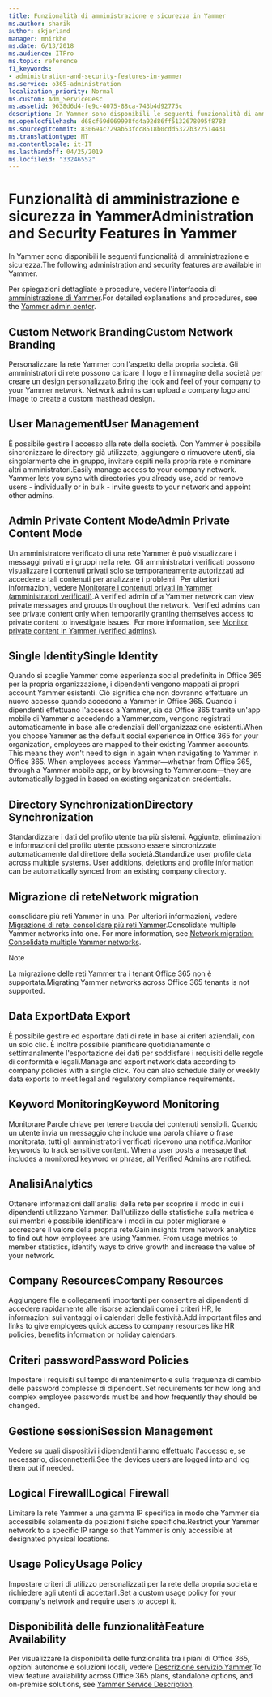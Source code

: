 ```yaml
---
title: Funzionalità di amministrazione e sicurezza in Yammer
ms.author: sharik
author: skjerland
manager: mnirkhe
ms.date: 6/13/2018
ms.audience: ITPro
ms.topic: reference
f1_keywords:
- administration-and-security-features-in-yammer
ms.service: o365-administration
localization_priority: Normal
ms.custom: Adm_ServiceDesc
ms.assetid: 9638d6d4-fe9c-4075-88ca-743b4d92775c
description: In Yammer sono disponibili le seguenti funzionalità di amministrazione e sicurezza.
ms.openlocfilehash: d68cf69d069998fd4a92d86ff5132678095f8783
ms.sourcegitcommit: 830694c729ab53fcc8518b0cdd5322b322514431
ms.translationtype: MT
ms.contentlocale: it-IT
ms.lasthandoff: 04/25/2019
ms.locfileid: "33246552"
---
```

# <a name="administration-and-security-features-in-yammer"></a><span data-ttu-id="ec672-103">Funzionalità di amministrazione e sicurezza in Yammer</span><span class="sxs-lookup"><span data-stu-id="ec672-103">Administration and Security Features in Yammer</span></span>

<span data-ttu-id="ec672-104">In Yammer sono disponibili le seguenti funzionalità di amministrazione e sicurezza.</span><span class="sxs-lookup"><span data-stu-id="ec672-104">The following administration and security features are available in Yammer.</span></span>
  
<span data-ttu-id="ec672-105">Per spiegazioni dettagliate e procedure, vedere l'interfaccia di [amministrazione di Yammer](https://go.microsoft.com/fwlink/?LinkId=869688).</span><span class="sxs-lookup"><span data-stu-id="ec672-105">For detailed explanations and procedures, see the [Yammer admin center](https://go.microsoft.com/fwlink/?LinkId=869688).</span></span>
  
## <a name="custom-network-branding"></a><span data-ttu-id="ec672-106">Custom Network Branding</span><span class="sxs-lookup"><span data-stu-id="ec672-106">Custom Network Branding</span></span>
<span data-ttu-id="ec672-107"><a name="bkmk_CustomNetworkBranding"> </a></span><span class="sxs-lookup"><span data-stu-id="ec672-107"></span></span>

<span data-ttu-id="ec672-p101">Personalizzare la rete Yammer con l'aspetto della propria società. Gli amministratori di rete possono caricare il logo e l'immagine della società per creare un design personalizzato.</span><span class="sxs-lookup"><span data-stu-id="ec672-p101">Bring the look and feel of your company to your Yammer network. Network admins can upload a company logo and image to create a custom masthead design.</span></span>
  
## <a name="user-management"></a><span data-ttu-id="ec672-110">User Management</span><span class="sxs-lookup"><span data-stu-id="ec672-110">User Management</span></span>
<span data-ttu-id="ec672-111"><a name="bkmk_UserManagement"> </a></span><span class="sxs-lookup"><span data-stu-id="ec672-111"></span></span>

<span data-ttu-id="ec672-p102">È possibile gestire l'accesso alla rete della società. Con Yammer è possibile sincronizzare le directory già utilizzate, aggiungere o rimuovere utenti, sia singolarmente che in gruppo, invitare ospiti nella propria rete e nominare altri amministratori.</span><span class="sxs-lookup"><span data-stu-id="ec672-p102">Easily manage access to your company network. Yammer lets you sync with directories you already use, add or remove users - individually or in bulk - invite guests to your network and appoint other admins.</span></span>
  
## <a name="admin-private-content-mode"></a><span data-ttu-id="ec672-114">Admin Private Content Mode</span><span class="sxs-lookup"><span data-stu-id="ec672-114">Admin Private Content Mode</span></span>
<span data-ttu-id="ec672-115"><a name="bkmk_AdminPrivate"> </a></span><span class="sxs-lookup"><span data-stu-id="ec672-115"></span></span>

<span data-ttu-id="ec672-p103">Un amministratore verificato di una rete Yammer è può visualizzare i messaggi privati e i gruppi nella rete.  Gli amministratori verificati possono visualizzare i contenuti privati solo se temporaneamente autorizzati ad accedere a tali contenuti per analizzare i problemi.  Per ulteriori informazioni, vedere [Monitorare i contenuti privati in Yammer (amministratori verificati)](https://go.microsoft.com/fwlink/?LinkId=627479).</span><span class="sxs-lookup"><span data-stu-id="ec672-p103">A verified admin of a Yammer network can view private messages and groups throughout the network.  Verified admins can see private content only when temporarily granting themselves access to private content to investigate issues.  For more information, see [Monitor private content in Yammer (verified admins)](https://go.microsoft.com/fwlink/?LinkId=627479).</span></span>
  
## <a name="single-identity"></a><span data-ttu-id="ec672-119">Single Identity</span><span class="sxs-lookup"><span data-stu-id="ec672-119">Single Identity</span></span>
<span data-ttu-id="ec672-120"><a name="bkmk_o365_user_mapping"> </a></span><span class="sxs-lookup"><span data-stu-id="ec672-120"></span></span>

<span data-ttu-id="ec672-p104">Quando si sceglie Yammer come esperienza social predefinita in Office 365 per la propria organizzazione, i dipendenti vengono mappati ai propri account Yammer esistenti. Ciò significa che non dovranno effettuare un nuovo accesso quando accedono a Yammer in Office 365. Quando i dipendenti effettuano l'accesso a Yammer, sia da Office 365 tramite un'app mobile di Yammer o accedendo a Yammer.com, vengono registrati automaticamente in base alle credenziali dell'organizzazione esistenti.</span><span class="sxs-lookup"><span data-stu-id="ec672-p104">When you choose Yammer as the default social experience in Office 365 for your organization, employees are mapped to their existing Yammer accounts. This means they won't need to sign in again when navigating to Yammer in Office 365. When employees access Yammer—whether from Office 365, through a Yammer mobile app, or by browsing to Yammer.com—they are automatically logged in based on existing organization credentials.</span></span>
  
## <a name="directory-synchronization"></a><span data-ttu-id="ec672-124">Directory Synchronization</span><span class="sxs-lookup"><span data-stu-id="ec672-124">Directory Synchronization</span></span>
<span data-ttu-id="ec672-125"><a name="bkmk_DirectorySynchronization"> </a></span><span class="sxs-lookup"><span data-stu-id="ec672-125"></span></span>

<span data-ttu-id="ec672-p105">Standardizzare i dati del profilo utente tra più sistemi. Aggiunte, eliminazioni e informazioni del profilo utente possono essere sincronizzate automaticamente dal direttore della società.</span><span class="sxs-lookup"><span data-stu-id="ec672-p105">Standardize user profile data across multiple systems. User additions, deletions and profile information can be automatically synced from an existing company directory.</span></span>
  
## <a name="network-migration"></a><span data-ttu-id="ec672-128">Migrazione di rete</span><span class="sxs-lookup"><span data-stu-id="ec672-128">Network migration</span></span>
<span data-ttu-id="ec672-129"><a name="bkmk_NetworkMigration"> </a></span><span class="sxs-lookup"><span data-stu-id="ec672-129"></span></span>

<span data-ttu-id="ec672-p106">consolidare più reti Yammer in una. Per ulteriori informazioni, vedere [Migrazione di rete: consolidare più reti Yammer](https://go.microsoft.com/fwlink/?LinkID=617488).</span><span class="sxs-lookup"><span data-stu-id="ec672-p106">Consolidate multiple Yammer networks into one. For more information, see [Network migration: Consolidate multiple Yammer networks](https://go.microsoft.com/fwlink/?LinkID=617488).</span></span>
  
> [!NOTE]
> <span data-ttu-id="ec672-132">La migrazione delle reti Yammer tra i tenant Office 365 non è supportata.</span><span class="sxs-lookup"><span data-stu-id="ec672-132">Migrating Yammer networks across Office 365 tenants is not supported.</span></span> 
  
## <a name="data-export"></a><span data-ttu-id="ec672-133">Data Export</span><span class="sxs-lookup"><span data-stu-id="ec672-133">Data Export</span></span>
<span data-ttu-id="ec672-134"><a name="bkmk_DataExport"> </a></span><span class="sxs-lookup"><span data-stu-id="ec672-134"></span></span>

<span data-ttu-id="ec672-p107">È possibile gestire ed esportare dati di rete in base ai criteri aziendali, con un solo clic. È inoltre possibile pianificare quotidianamente o settimanalmente l'esportazione dei dati per soddisfare i requisiti delle regole di conformità e legali.</span><span class="sxs-lookup"><span data-stu-id="ec672-p107">Manage and export network data according to company policies with a single click. You can also schedule daily or weekly data exports to meet legal and regulatory compliance requirements.</span></span>
  
## <a name="keyword-monitoring"></a><span data-ttu-id="ec672-137">Keyword Monitoring</span><span class="sxs-lookup"><span data-stu-id="ec672-137">Keyword Monitoring</span></span>
<span data-ttu-id="ec672-138"><a name="bkmk_KeywordMonitoring"> </a></span><span class="sxs-lookup"><span data-stu-id="ec672-138"></span></span>

<span data-ttu-id="ec672-p108">Monitorare Parole chiave per tenere traccia dei contenuti sensibili. Quando un utente invia un messaggio che include una parola chiave o frase monitorata, tutti gli amministratori verificati ricevono una notifica.</span><span class="sxs-lookup"><span data-stu-id="ec672-p108">Monitor keywords to track sensitive content. When a user posts a message that includes a monitored keyword or phrase, all Verified Admins are notified.</span></span>
  
## <a name="analytics"></a><span data-ttu-id="ec672-141">Analisi</span><span class="sxs-lookup"><span data-stu-id="ec672-141">Analytics</span></span>
<span data-ttu-id="ec672-142"><a name="bkmk_Analytics"> </a></span><span class="sxs-lookup"><span data-stu-id="ec672-142"></span></span>

<span data-ttu-id="ec672-p109">Ottenere informazioni dall'analisi della rete per scoprire il modo in cui i dipendenti utilizzano Yammer. Dall'utilizzo delle statistiche sulla metrica e sui membri è possibile identificare i modi in cui poter migliorare e accrescere il valore della propria rete.</span><span class="sxs-lookup"><span data-stu-id="ec672-p109">Gain insights from network analytics to find out how employees are using Yammer. From usage metrics to member statistics, identify ways to drive growth and increase the value of your network.</span></span>
  
## <a name="company-resources"></a><span data-ttu-id="ec672-145">Company Resources</span><span class="sxs-lookup"><span data-stu-id="ec672-145">Company Resources</span></span>
<span data-ttu-id="ec672-146"><a name="bkmk_CompanyResources"> </a></span><span class="sxs-lookup"><span data-stu-id="ec672-146"></span></span>

<span data-ttu-id="ec672-147">Aggiungere file e collegamenti importanti per consentire ai dipendenti di accedere rapidamente alle risorse aziendali come i criteri HR, le informazioni sui vantaggi o i calendari delle festività.</span><span class="sxs-lookup"><span data-stu-id="ec672-147">Add important files and links to give employees quick access to company resources like HR policies, benefits information or holiday calendars.</span></span>
  
## <a name="password-policies"></a><span data-ttu-id="ec672-148">Criteri password</span><span class="sxs-lookup"><span data-stu-id="ec672-148">Password Policies</span></span>
<span data-ttu-id="ec672-149"><a name="bkmk_PasswordPolicies"> </a></span><span class="sxs-lookup"><span data-stu-id="ec672-149"></span></span>

<span data-ttu-id="ec672-150">Impostare i requisiti sul tempo di mantenimento e sulla frequenza di cambio delle password complesse di dipendenti.</span><span class="sxs-lookup"><span data-stu-id="ec672-150">Set requirements for how long and complex employee passwords must be and how frequently they should be changed.</span></span>
  
## <a name="session-management"></a><span data-ttu-id="ec672-151">Gestione sessioni</span><span class="sxs-lookup"><span data-stu-id="ec672-151">Session Management</span></span>
<span data-ttu-id="ec672-152"><a name="bkmk_SessionManagement"> </a></span><span class="sxs-lookup"><span data-stu-id="ec672-152"></span></span>

<span data-ttu-id="ec672-153">Vedere su quali dispositivi i dipendenti hanno effettuato l'accesso e, se necessario, disconnetterli.</span><span class="sxs-lookup"><span data-stu-id="ec672-153">See the devices users are logged into and log them out if needed.</span></span>
  
## <a name="logical-firewall"></a><span data-ttu-id="ec672-154">Logical Firewall</span><span class="sxs-lookup"><span data-stu-id="ec672-154">Logical Firewall</span></span>
<span data-ttu-id="ec672-155"><a name="bkmk_LogicalFirewall"> </a></span><span class="sxs-lookup"><span data-stu-id="ec672-155"></span></span>

<span data-ttu-id="ec672-156">Limitare la rete Yammer a una gamma IP specifica in modo che Yammer sia accessibile solamente da posizioni fisiche specifiche.</span><span class="sxs-lookup"><span data-stu-id="ec672-156">Restrict your Yammer network to a specific IP range so that Yammer is only accessible at designated physical locations.</span></span>
  
## <a name="usage-policy"></a><span data-ttu-id="ec672-157">Usage Policy</span><span class="sxs-lookup"><span data-stu-id="ec672-157">Usage Policy</span></span>
<span data-ttu-id="ec672-158"><a name="bkmk_UsagePolicy"> </a></span><span class="sxs-lookup"><span data-stu-id="ec672-158"></span></span>

<span data-ttu-id="ec672-159">Impostare criteri di utilizzo personalizzati per la rete della propria società e richiedere agli utenti di accettarli.</span><span class="sxs-lookup"><span data-stu-id="ec672-159">Set a custom usage policy for your company's network and require users to accept it.</span></span>
  
## <a name="feature-availability"></a><span data-ttu-id="ec672-160">Disponibilità delle funzionalità</span><span class="sxs-lookup"><span data-stu-id="ec672-160">Feature Availability</span></span>
<span data-ttu-id="ec672-161"><a name="bkmk_UsagePolicy"> </a></span><span class="sxs-lookup"><span data-stu-id="ec672-161"></span></span>

<span data-ttu-id="ec672-162">Per visualizzare la disponibilità delle funzionalità tra i piani di Office 365, opzioni autonome e soluzioni locali, vedere [Descrizione servizio Yammer](yammer-service-description.md).</span><span class="sxs-lookup"><span data-stu-id="ec672-162">To view feature availability across Office 365 plans, standalone options, and on-premise solutions, see [Yammer Service Description](yammer-service-description.md).</span></span>
  

